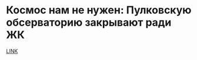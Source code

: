 # Космос нам не нужен: Пулковскую обсерваторию закрывают ради ЖК



[LINK](https://varlamov.ru/2962208.html)
